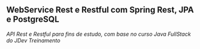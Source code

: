 <h2>WebService Rest e Restful com Spring Rest, JPA e PostgreSQL</h2>

 *API Rest e Restful para fins de estudo, com base no curso Java FullStack do JDev Treinamento*
